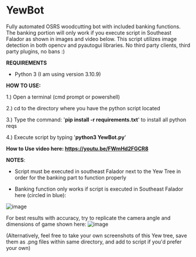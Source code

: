 # YewBot
Fully automated OSRS woodcutting bot with included banking functions. The banking portion will only work if you execute script in Southeast Falador as shown in images and video below. This script utilizes image detection in both opencv and pyautogui libraries. No third party clients, third party plugins, no bans :) 



**REQUIREMENTS**

- Python 3 (I am using version 3.10.9)

**HOW TO USE:**

1.) Open a terminal (cmd prompt or powershell)

2.) cd to the directory where you have the python script located

3.) Type the command: '**pip install -r requirements.txt**' to install all python reqs

4.) Execute script by typing '**python3 YewBot.py**'


**How to Use video here: https://youtu.be/FWmHd2FGCR8**

**NOTES**:

- Script must be executed in southeast Falador next to the Yew Tree in order for the banking part to function properly

- Banking function only works if script is executed in Southeast Falador here (circled in blue):

![image](https://user-images.githubusercontent.com/33561650/219968282-2b548a4b-6034-47ce-8eac-ba5dbb735231.png)

For best results with accuracy, try to replicate the camera angle and dimensions of game shown here:
![image](https://user-images.githubusercontent.com/33561650/220020647-85a2f16e-2e19-43f4-a0bb-2ff9c09a49f8.png)

(Alternatively, feel free to take your own screenshots of this Yew tree, save them as .png files within same directory, and add to script if you'd prefer your own)
